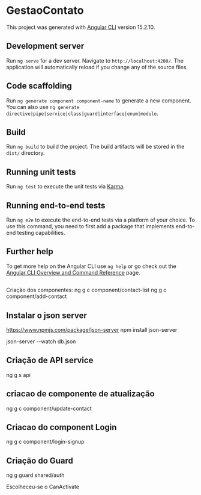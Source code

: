 # GestaoContato

This project was generated with [Angular CLI](https://github.com/angular/angular-cli) version 15.2.10.

## Development server

Run `ng serve` for a dev server. Navigate to `http://localhost:4200/`. The application will automatically reload if you change any of the source files.

## Code scaffolding

Run `ng generate component component-name` to generate a new component. You can also use `ng generate directive|pipe|service|class|guard|interface|enum|module`.

## Build

Run `ng build` to build the project. The build artifacts will be stored in the `dist/` directory.

## Running unit tests

Run `ng test` to execute the unit tests via [Karma](https://karma-runner.github.io).

## Running end-to-end tests

Run `ng e2e` to execute the end-to-end tests via a platform of your choice. To use this command, you need to first add a package that implements end-to-end testing capabilities.

## Further help

To get more help on the Angular CLI use `ng help` or go check out the [Angular CLI Overview and Command Reference](https://angular.io/cli) page.

##

Criação dos componentes:
ng g c component/contact-list
ng g c component/add-contact

## Instalar o json server

https://www.npmjs.com/package/json-server
npm install json-server

json-server --watch db.json

## Criação de API service

ng g s api

## criacao de componente de atualização

ng g c component/update-contact

## Criacao do component Login

ng g c component/login-signup

## Criação do Guard

ng g guard shared/auth

Escolheceu-se o CanActivate
